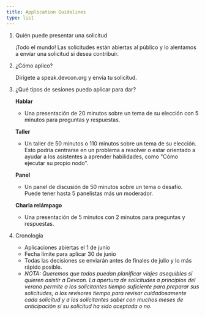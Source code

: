 ```yaml
---
title: Application Guidelines
type: list
---
```


1. Quién puede presentar una solicitud

    ¡Todo el mundo! Las solicitudes están abiertas al público y lo alentamos a enviar una solicitud si desea contribuir.

1. ¿Cómo aplico?

    Dirígete a speak.devcon.org y envía tu solicitud.

1. ¿Qué tipos de sesiones puedo aplicar para dar?

    **Hablar**
    - Una presentación de 20 minutos sobre un tema de su elección con 5 minutos para preguntas y respuestas.

    **Taller**
    - Un taller de 50 minutos o 110 minutos sobre un tema de su elección. Esto podría centrarse en un problema a resolver o estar orientado a ayudar a los asistentes a aprender habilidades, como "Cómo ejecutar su propio nodo".

    **Panel**
    - Un panel de discusión de 50 minutos sobre un tema o desafío. Puede tener hasta 5 panelistas más un moderador.

    **Charla relámpago**
    - Una presentación de 5 minutos con 2 minutos para preguntas y respuestas.

1. Cronología
    - Aplicaciones abiertas el 1 de junio
    - Fecha límite para aplicar 30 de junio
    - Todas las decisiones se enviarán antes de finales de julio y lo más rápido posible.
    - _NOTA: Queremos que todos puedan planificar viajes asequibles si quieren asistir a Devcon. La apertura de solicitudes a principios del verano permite a los solicitantes tiempo suficiente para preparar sus solicitudes, a los revisores tiempo para revisar cuidadosamente cada solicitud y a los solicitantes saber con muchos meses de anticipación si su solicitud ha sido aceptada o no._